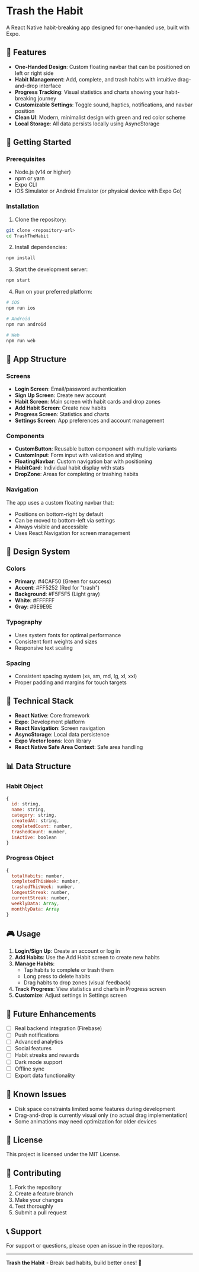 # Trash the Habit

A React Native habit-breaking app designed for one-handed use, built with Expo.

## 🎯 Features

- **One-Handed Design**: Custom floating navbar that can be positioned on left or right side
- **Habit Management**: Add, complete, and trash habits with intuitive drag-and-drop interface
- **Progress Tracking**: Visual statistics and charts showing your habit-breaking journey
- **Customizable Settings**: Toggle sound, haptics, notifications, and navbar position
- **Clean UI**: Modern, minimalist design with green and red color scheme
- **Local Storage**: All data persists locally using AsyncStorage

## 🚀 Getting Started

### Prerequisites

- Node.js (v14 or higher)
- npm or yarn
- Expo CLI
- iOS Simulator or Android Emulator (or physical device with Expo Go)

### Installation

1. Clone the repository:
```bash
git clone <repository-url>
cd TrashTheHabit
```

2. Install dependencies:
```bash
npm install
```

3. Start the development server:
```bash
npm start
```

4. Run on your preferred platform:
```bash
# iOS
npm run ios

# Android
npm run android

# Web
npm run web
```

## 📱 App Structure

### Screens

- **Login Screen**: Email/password authentication
- **Sign Up Screen**: Create new account
- **Habit Screen**: Main screen with habit cards and drop zones
- **Add Habit Screen**: Create new habits
- **Progress Screen**: Statistics and charts
- **Settings Screen**: App preferences and account management

### Components

- **CustomButton**: Reusable button component with multiple variants
- **CustomInput**: Form input with validation and styling
- **FloatingNavbar**: Custom navigation bar with positioning
- **HabitCard**: Individual habit display with stats
- **DropZone**: Areas for completing or trashing habits

### Navigation

The app uses a custom floating navbar that:
- Positions on bottom-right by default
- Can be moved to bottom-left via settings
- Always visible and accessible
- Uses React Navigation for screen management

## 🎨 Design System

### Colors
- **Primary**: #4CAF50 (Green for success)
- **Accent**: #FF5252 (Red for "trash")
- **Background**: #F5F5F5 (Light gray)
- **White**: #FFFFFF
- **Gray**: #9E9E9E

### Typography
- Uses system fonts for optimal performance
- Consistent font weights and sizes
- Responsive text scaling

### Spacing
- Consistent spacing system (xs, sm, md, lg, xl, xxl)
- Proper padding and margins for touch targets

## 🔧 Technical Stack

- **React Native**: Core framework
- **Expo**: Development platform
- **React Navigation**: Screen navigation
- **AsyncStorage**: Local data persistence
- **Expo Vector Icons**: Icon library
- **React Native Safe Area Context**: Safe area handling

## 📊 Data Structure

### Habit Object
```javascript
{
  id: string,
  name: string,
  category: string,
  createdAt: string,
  completedCount: number,
  trashedCount: number,
  isActive: boolean
}
```

### Progress Object
```javascript
{
  totalHabits: number,
  completedThisWeek: number,
  trashedThisWeek: number,
  longestStreak: number,
  currentStreak: number,
  weeklyData: Array,
  monthlyData: Array
}
```

## 🎮 Usage

1. **Login/Sign Up**: Create an account or log in
2. **Add Habits**: Use the Add Habit screen to create new habits
3. **Manage Habits**: 
   - Tap habits to complete or trash them
   - Long press to delete habits
   - Drag habits to drop zones (visual feedback)
4. **Track Progress**: View statistics and charts in Progress screen
5. **Customize**: Adjust settings in Settings screen

## 🔄 Future Enhancements

- [ ] Real backend integration (Firebase)
- [ ] Push notifications
- [ ] Advanced analytics
- [ ] Social features
- [ ] Habit streaks and rewards
- [ ] Dark mode support
- [ ] Offline sync
- [ ] Export data functionality

## 🐛 Known Issues

- Disk space constraints limited some features during development
- Drag-and-drop is currently visual only (no actual drag implementation)
- Some animations may need optimization for older devices

## 📄 License

This project is licensed under the MIT License.

## 🤝 Contributing

1. Fork the repository
2. Create a feature branch
3. Make your changes
4. Test thoroughly
5. Submit a pull request

## 📞 Support

For support or questions, please open an issue in the repository.

---

**Trash the Habit** - Break bad habits, build better ones! 🚀 